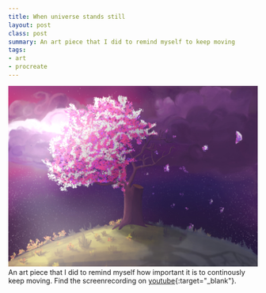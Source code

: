 ```yaml
---
title: When universe stands still
layout: post
class: post
summary: An art piece that I did to remind myself to keep moving
tags:
- art
- procreate
---
```


![Universe Stands Still](/images/posts/universe_stands_still.jpg)
An art piece that I did to remind myself how important it is to continously keep moving. Find the screenrecording on [youtube](https://youtu.be/4-8hV2a8E_k){:target="_blank"}.